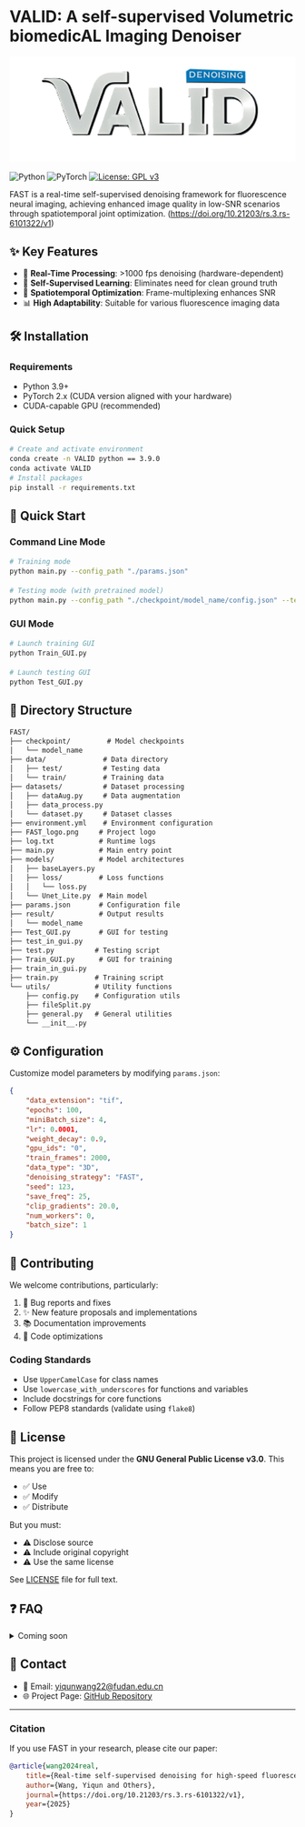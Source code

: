 # VALID: A self-supervised Volumetric biomedicAL Imaging Denoiser
<p align="center">
  <img src="./resource/logo_lr.png" alt="VALID Logo" width="600"/>

![Python](https://img.shields.io/badge/Python-3.9-blue)
![PyTorch](https://img.shields.io/badge/PyTorch-2.x-orange)
[![License: GPL v3](https://img.shields.io/badge/License-GPLv3-blue.svg)](https://www.gnu.org/licenses/gpl-3.0)

FAST is a real-time self-supervised denoising framework for fluorescence neural imaging, achieving enhanced image quality in low-SNR scenarios through spatiotemporal joint optimization. (https://doi.org/10.21203/rs.3.rs-6101322/v1)

## ✨ Key Features

- 🚀 **Real-Time Processing**: >1000 fps denoising (hardware-dependent)
- 🤖 **Self-Supervised Learning**: Eliminates need for clean ground truth
- 🔄 **Spatiotemporal Optimization**: Frame-multiplexing enhances SNR
- 📊 **High Adaptability**: Suitable for various fluorescence imaging data

## 🛠 Installation

### Requirements
- Python 3.9+
- PyTorch 2.x (CUDA version aligned with your hardware)
- CUDA-capable GPU (recommended)

### Quick Setup
```bash
# Create and activate environment
conda create -n VALID python == 3.9.0
conda activate VALID
# Install packages
pip install -r requirements.txt
```

## 🚀 Quick Start

### Command Line Mode
```bash
# Training mode
python main.py --config_path "./params.json"

# Testing mode (with pretrained model)
python main.py --config_path "./checkpoint/model_name/config.json" --test_path "./data/test/test_dir"
```

### GUI Mode
```bash
# Launch training GUI
python Train_GUI.py

# Launch testing GUI
python Test_GUI.py
```

## 📁 Directory Structure
```
FAST/
├── checkpoint/         # Model checkpoints
│   └── model_name
├── data/              # Data directory
│   ├── test/          # Testing data
│   └── train/         # Training data
├── datasets/          # Dataset processing
│   ├── dataAug.py     # Data augmentation
│   ├── data_process.py
│   └── dataset.py     # Dataset classes
├── environment.yml    # Environment configuration
├── FAST_logo.png     # Project logo
├── log.txt           # Runtime logs
├── main.py           # Main entry point
├── models/           # Model architectures
│   ├── baseLayers.py
│   ├── loss/         # Loss functions
│   │   └── loss.py
│   └── Unet_Lite.py  # Main model
├── params.json       # Configuration file
├── result/           # Output results
│   └── model_name
├── Test_GUI.py       # GUI for testing
├── test_in_gui.py
├── test.py          # Testing script
├── Train_GUI.py      # GUI for training
├── train_in_gui.py
├── train.py         # Training script
└── utils/           # Utility functions
    ├── config.py    # Configuration utils
    ├── fileSplit.py
    ├── general.py   # General utilities
    └── __init__.py
```

## ⚙️ Configuration

Customize model parameters by modifying `params.json`:

```json
{
    "data_extension": "tif",
    "epochs": 100,
    "miniBatch_size": 4,
    "lr": 0.0001,
    "weight_decay": 0.9,
    "gpu_ids": "0",
    "train_frames": 2000,
    "data_type": "3D",
    "denoising_strategy": "FAST",
    "seed": 123,
    "save_freq": 25,
    "clip_gradients": 20.0,
    "num_workers": 0,
    "batch_size": 1
}
```

## 🤝 Contributing

We welcome contributions, particularly:

1. 🐛 Bug reports and fixes
2. ✨ New feature proposals and implementations
3. 📚 Documentation improvements
4. 🎨 Code optimizations

### Coding Standards
- Use `UpperCamelCase` for class names
- Use `lowercase_with_underscores` for functions and variables
- Include docstrings for core functions
- Follow PEP8 standards (validate using `flake8`)

## 📄 License

This project is licensed under the **GNU General Public License v3.0**. This means you are free to:

- ✅ Use
- ✅ Modify
- ✅ Distribute

But you must:
- ⚠️ Disclose source
- ⚠️ Include original copyright
- ⚠️ Use the same license

See [LICENSE](LICENSE) file for full text.

## ❓ FAQ

<details>
<summary>Coming soon</summary>

</details>



## 📮 Contact

- 📧 Email: yiqunwang22@fudan.edu.cn
- 🌐 Project Page: [GitHub Repository](https://github.com/FDU-donglab/FAST)

---

### Citation

If you use FAST in your research, please cite our paper:

```bibtex
@article{wang2024real,
    title={Real-time self-supervised denoising for high-speed fluorescence neural imaging},
    author={Wang, Yiqun and Others},
    journal={https://doi.org/10.21203/rs.3.rs-6101322/v1},
    year={2025}
}
```

